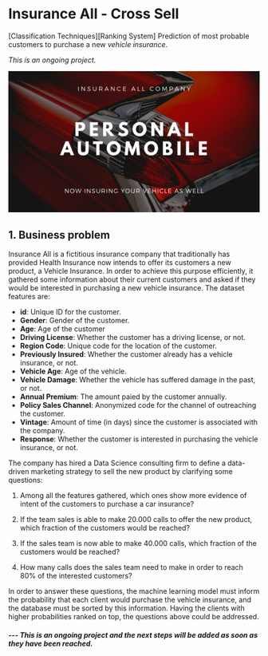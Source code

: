 # Insurance All - Cross Sell
[Classification Techniques][Ranking System] Prediction of most probable customers to purchase a new _vehicle insurance_.

<i>This is an ongoing project.</i>

![PA004](https://github.com/fabianaba/Insurance_Cross_Sell/blob/master/pa004.png)

## 1. Business problem

Insurance All is a fictitious insurance company that traditionally has provided Health Insurance now intends to offer its customers a new product, a Vehicle Insurance. In order to achieve this purpose efficiently, it gathered some information about their current customers and asked if they would be interested in purchasing a new vehicle insurance. The dataset features are:

* __id__: Unique ID for the customer.
* __Gender__: Gender of the customer.
* __Age__: Age of the customer
* __Driving License__: Whether the customer has a driving license, or not.
* __Region Code__: Unique code for the location of the customer.
* __Previously Insured__: Whether the customer already has a vehicle insurance, or not.
* __Vehicle Age__: Age of the vehicle.
* __Vehicle Damage__: Whether the vehicle has suffered damage in the past, or not.
* __Annual Premium__: The amount paied by the customer annually.
* __Policy Sales Channel__: Anonymized code for the channel of outreaching the customer.
* __Vintage__: Amount of time (in days) since the customer is associated with the company.
* __Response__: Whether the customer is interested in purchasing the vehicle insurance, or not.

The company has hired a Data Science consulting firm to define a data-driven marketing strategy to sell the new product by clarifying some questions:

1. Among all the features gathered, which ones show more evidence of intent of the customers to purchase a car insurance?

2. If the team sales is able to make 20.000 calls to offer the new product, which fraction of the customers would be reached?

3. If the sales team is now able to make 40.000 calls, which fraction of the customers would be reached?

4. How many calls does the sales team need to make in order to reach 80\% of the interested customers?

In order to answer these questions, the machine learning model must inform the probability that each client would purchase the vehicle insurance, and the database must be sorted by this information. Having the clients with higher probabilities ranked on top, the questions above could be addressed.




#### <i>  --- This is an ongoing project and the next steps will be added as soon as they have been reached.</i>
